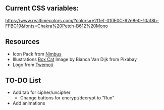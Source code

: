 ## Current CSS variables:

https://www.realtimecolors.com/?colors=e2f1ef-010E0C-92e8e0-10a18b-FFBC19&fonts=Chakra%20Petch-B612%20Mono

## Resources

-   Icon Pack from [Nimbus](https://icon-sets.iconify.design/nimbus/)
-   Illustrations [Box Cat](https://pixabay.com/illustrations/box-cat-pet-animal-black-cat-8702500/) Image by Bianca Van Dijk from Pixabay
-   Logo from [Twemoji](https://github.com/twitter/twemoji)

## TO-DO List

-   Add tab for cipher/uncipher
    -   Change buttons for encrypt/decrypt to "Run"
-   Add animations
